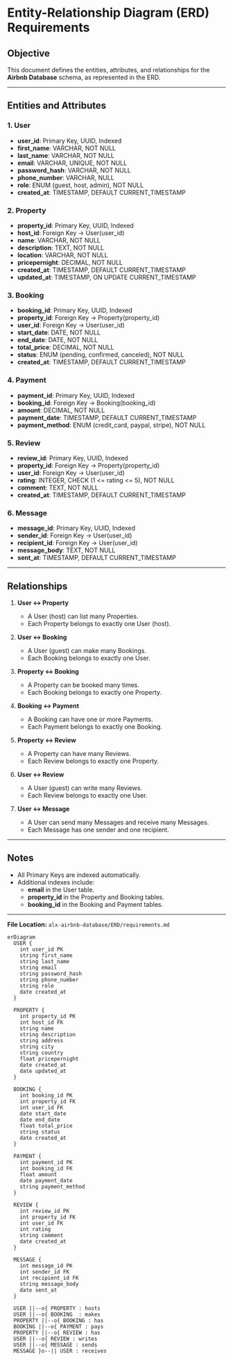 
# Entity-Relationship Diagram (ERD) Requirements

## Objective
This document defines the entities, attributes, and relationships for the **Airbnb Database** schema, as represented in the ERD.

---

## Entities and Attributes

### 1. User
- **user_id**: Primary Key, UUID, Indexed
- **first_name**: VARCHAR, NOT NULL
- **last_name**: VARCHAR, NOT NULL
- **email**: VARCHAR, UNIQUE, NOT NULL
- **password_hash**: VARCHAR, NOT NULL
- **phone_number**: VARCHAR, NULL
- **role**: ENUM (guest, host, admin), NOT NULL
- **created_at**: TIMESTAMP, DEFAULT CURRENT_TIMESTAMP

### 2. Property
- **property_id**: Primary Key, UUID, Indexed
- **host_id**: Foreign Key → User(user_id)
- **name**: VARCHAR, NOT NULL
- **description**: TEXT, NOT NULL
- **location**: VARCHAR, NOT NULL
- **pricepernight**: DECIMAL, NOT NULL
- **created_at**: TIMESTAMP, DEFAULT CURRENT_TIMESTAMP
- **updated_at**: TIMESTAMP, ON UPDATE CURRENT_TIMESTAMP

### 3. Booking
- **booking_id**: Primary Key, UUID, Indexed
- **property_id**: Foreign Key → Property(property_id)
- **user_id**: Foreign Key → User(user_id)
- **start_date**: DATE, NOT NULL
- **end_date**: DATE, NOT NULL
- **total_price**: DECIMAL, NOT NULL
- **status**: ENUM (pending, confirmed, canceled), NOT NULL
- **created_at**: TIMESTAMP, DEFAULT CURRENT_TIMESTAMP

### 4. Payment
- **payment_id**: Primary Key, UUID, Indexed
- **booking_id**: Foreign Key → Booking(booking_id)
- **amount**: DECIMAL, NOT NULL
- **payment_date**: TIMESTAMP, DEFAULT CURRENT_TIMESTAMP
- **payment_method**: ENUM (credit_card, paypal, stripe), NOT NULL

### 5. Review
- **review_id**: Primary Key, UUID, Indexed
- **property_id**: Foreign Key → Property(property_id)
- **user_id**: Foreign Key → User(user_id)
- **rating**: INTEGER, CHECK (1 <= rating <= 5), NOT NULL
- **comment**: TEXT, NOT NULL
- **created_at**: TIMESTAMP, DEFAULT CURRENT_TIMESTAMP

### 6. Message
- **message_id**: Primary Key, UUID, Indexed
- **sender_id**: Foreign Key → User(user_id)
- **recipient_id**: Foreign Key → User(user_id)
- **message_body**: TEXT, NOT NULL
- **sent_at**: TIMESTAMP, DEFAULT CURRENT_TIMESTAMP

---

## Relationships

1. **User ↔ Property**
   - A User (host) can list many Properties.
   - Each Property belongs to exactly one User (host).

2. **User ↔ Booking**
   - A User (guest) can make many Bookings.
   - Each Booking belongs to exactly one User.

3. **Property ↔ Booking**
   - A Property can be booked many times.
   - Each Booking belongs to exactly one Property.

4. **Booking ↔ Payment**
   - A Booking can have one or more Payments.
   - Each Payment belongs to exactly one Booking.

5. **Property ↔ Review**
   - A Property can have many Reviews.
   - Each Review belongs to exactly one Property.

6. **User ↔ Review**
   - A User (guest) can write many Reviews.
   - Each Review belongs to exactly one User.

7. **User ↔ Message**
   - A User can send many Messages and receive many Messages.
   - Each Message has one sender and one recipient.

---

## Notes
- All Primary Keys are indexed automatically.
- Additional indexes include:
  - **email** in the User table.
  - **property_id** in the Property and Booking tables.
  - **booking_id** in the Booking and Payment tables.

---

**File Location:** `alx-airbnb-database/ERD/requirements.md`

```mermaid
erDiagram
  USER {
    int user_id PK
    string first_name
    string last_name
    string email
    string password_hash
    string phone_number
    string role
    date created_at
  }

  PROPERTY {
    int property_id PK
    int host_id FK
    string name
    string description
    string address
    string city
    string country
    float pricepernight
    date created_at
    date updated_at
  }

  BOOKING {
    int booking_id PK
    int property_id FK
    int user_id FK
    date start_date
    date end_date
    float total_price
    string status
    date created_at
  }

  PAYMENT {
    int payment_id PK
    int booking_id FK
    float amount
    date payment_date
    string payment_method
  }

  REVIEW {
    int review_id PK
    int property_id FK
    int user_id FK
    int rating
    string comment
    date created_at
  }

  MESSAGE {
    int message_id PK
    int sender_id FK
    int recipient_id FK
    string message_body
    date sent_at
  }

  USER ||--o{ PROPERTY : hosts
  USER ||--o{ BOOKING  : makes
  PROPERTY ||--o{ BOOKING : has
  BOOKING ||--o{ PAYMENT : pays
  PROPERTY ||--o{ REVIEW : has
  USER ||--o{ REVIEW : writes
  USER ||--o{ MESSAGE : sends
  MESSAGE }o--|| USER : receives
